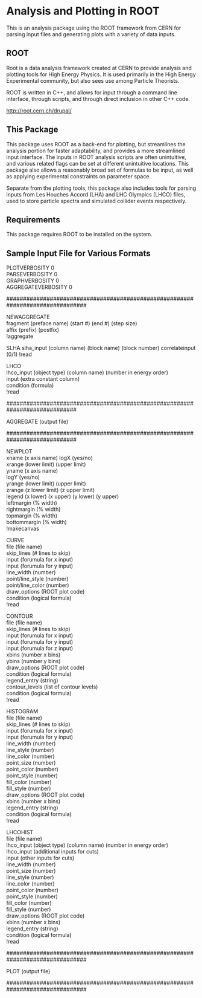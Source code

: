 # Analysis and Plotting in ROOT
This is an analysis package using the ROOT framework from CERN for parsing input files and generating plots with a variety of data inputs.

## ROOT
Root is a data analysis framework created at CERN to provide analysis and plotting tools for High Energy Physics.  It is used primarily in the High Energy Experimental community, but also sees use among Particle Theorists.

ROOT is written in C++, and allows for input through a command line interface, through scripts, and through direct inclusion in other C++ code.

http://root.cern.ch/drupal/

## This Package
This package uses ROOT as a back-end for plotting, but streamlines the analysis portion for faster adaptability, and provides a more streamlined input interface.  The inputs in ROOT analysis scripts are often unintuitive, and various related flags can be set at different unintuitive locations.  This package also allows a reasonably broad set of formulas to be input, as well as applying experimental constraints on parameter space.

Separate from the plotting tools, this package also includes tools for parsing inputs from Les Houches Accord (LHA) and LHC Olympics (LHCO) files, used to store particle spectra and simulated collider events respectively.

## Requirements
This package requires ROOT to be installed on the system.



## Sample Input File for Various Formats

PLOTVERBOSITY 0  
PARSEVERBOSITY 0  
GRAPHVERBOSITY 0  
AGGREGATEVERBOSITY 0

################################################################################

NEWAGGREGATE  
fragment           (preface name)  (start #)  (end #)  (step size)  
affix              (prefix)  (postfix)  
!aggregate

SLHA
slha_input          (column name)   (block name)     (block number)
correlateinput      (0/1)
!read

LHCO  
lhco_input         (object type)  (column name)  (number in energy order)  
input              (extra constant column)  
condition          (formula)  
!read

#############################################################################

AGGREGATE   (output file)

#############################################################################

NEWPLOT  
xname         (x axis name)
logX          (yes/no)  
xrange        (lower limit)     (upper limit)  
yname         (x axis name)  
logY          (yes/no)  
yrange        (lower limit)     (upper limit)  
zrange        (z lower limit)     (z upper limit)  
legend        (x lower)  (x upper)  (y lower)  (y upper)  
leftmargin    (% width)  
rightmargin   (% width)  
topmargin     (% width)  
bottommargin  (% width)  
!makecanvas

CURVE  
file               (file name)  
skip_lines         (# lines to skip)  
input              (forumula for x input)  
input              (forumula for y input)  
line_width         (number)  
point/line_style   (number)  
point/line_color   (number)  
draw_options       (ROOT plot code)  
condition          (logical formula)  
!read


CONTOUR  
file               (file name)  
skip_lines         (# lines to skip)  
input              (forumula for x input)  
input              (forumula for y input)  
input              (forumula for z input)  
xbins              (number x bins)  
ybins              (number y bins)  
draw_options       (ROOT plot code)  
condition          (logical formula)  
legend_entry       (string)  
contour_levels     (list of contour levels)  
condition          (logical formula)  
!read


HISTOGRAM  
file               (file name)  
skip_lines         (# lines to skip)  
input              (forumula for x input)  
input              (forumula for y input)  
line_width         (number)  
line_style         (number)  
line_color         (number)  
point_size         (number)  
point_color        (number)  
point_style        (number)  
fill_color         (number)  
fill_style         (number)  
draw_options       (ROOT plot code)  
xbins              (number x bins)  
legend_entry       (string)  
condition          (logical formula)  
!read


LHCOHIST  
file               (file name)  
lhco_input         (object type)  (column name)  (number in energy order)  
lhco_input         (additional inputs for cuts)  
input              (other inputs for cuts)  
line_width         (number)  
point_size         (number)  
line_style         (number)  
line_color         (number)  
point_color        (number)  
point_style        (number)  
fill_color         (number)  
fill_style         (number)  
draw_options       (ROOT plot code)  
xbins              (number x bins)  
legend_entry       (string)  
condition          (logical formula)  
!read

################################################################################

PLOT   (output file)

################################################################################
